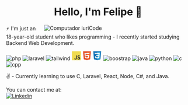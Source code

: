 ### <h1 align="center">Hello, I'm Felipe 👋</h1>

<img src="https://uploaddeimagens.com.br/images/003/073/061/full/computer-illustration.png?1612731879" min-width="400px" max-width="400px" width="400px" align="right" alt="Computador iuriCode">

<p align="left">
⚡ I'm just an 18-year-old student who likes programming - I recently started studying Backend Web Development.

  <p align="left">
    <img src="https://raw.githubusercontent.com/jmnote/z-icons/master/svg/php.svg" alt="php" width="25" height="25"/>
    <img src="https://cdn.jsdelivr.net/gh/devicons/devicon/icons/laravel/laravel-plain.svg" alt="laravel" width="25" height="25"/>
    <img src="https://cdn.jsdelivr.net/gh/devicons/devicon/icons/tailwindcss/tailwindcss-plain.svg" alt="tailwind"  width="25" height="25" />
    <img src="https://raw.githubusercontent.com/devicons/devicon/master/icons/javascript/javascript-original.svg" alt="javascript" width="25" height="25"/>
    <img src="https://raw.githubusercontent.com/devicons/devicon/master/icons/html5/html5-original.svg" alt="html5"  width="25" height="25"/>
    <img src="https://raw.githubusercontent.com/devicons/devicon/master/icons/css3/css3-original.svg" alt="css3"  width="25" height="25"/>
    <img src="https://cdn.jsdelivr.net/gh/devicons/devicon/icons/bootstrap/bootstrap-plain.svg" alt="boostrap"  width="25" height="25"/>
    <img src="https://raw.githubusercontent.com/jmnote/z-icons/master/svg/java.svg" alt="java" width="25" height="25"/> 
    <img src="https://raw.githubusercontent.com/jmnote/z-icons/master/svg/python.svg" alt="python" width="25" height="25"/>
    <img src="https://raw.githubusercontent.com/jmnote/z-icons/master/svg/c.svg" alt="c" width="25" height="25"/>
    <img src="https://raw.githubusercontent.com/jmnote/z-icons/master/svg/cpp.svg" alt="cpp" width="25" height="25"/> 
  </p>
  
✌️ - Currently learning to use C, Laravel, React, Node, C#, and Java.

You can contact me at:<br>
[![Linkedin](https://img.shields.io/badge/LinkedIn-0077B5?style=for-the-badge&logo=linkedin&logoColor=white)](https://www.linkedin.com/in/felipe-estevanatto-802701197/)<br>
</p>
